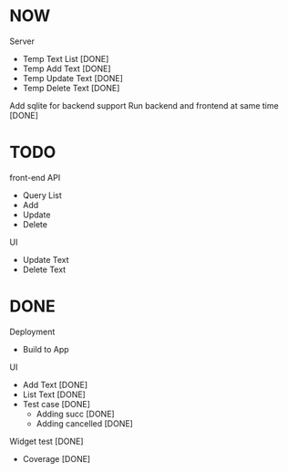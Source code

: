 NOW
===

Server
- Temp Text List [DONE]
- Temp Add Text [DONE]
- Temp Update Text [DONE]
- Temp Delete Text [DONE]

Add sqlite for backend support 
Run backend and frontend at same time [DONE]

TODO
====

front-end API
- Query List
- Add 
- Update
- Delete

UI
- Update Text
- Delete Text

DONE
====

Deployment
- Build to App

UI
- Add Text [DONE]
- List Text [DONE]
- Test case [DONE]
  - Adding succ [DONE]
  - Adding cancelled [DONE]

Widget test [DONE]
- Coverage [DONE]
